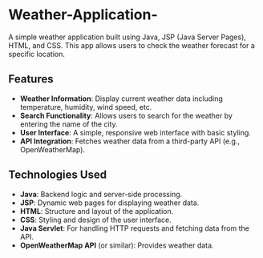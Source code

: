 # Weather-Application-

A simple weather application built using Java, JSP (Java Server Pages), HTML, and CSS. This app allows users to check the weather forecast for a specific location.

## Features

- **Weather Information**: Display current weather data including temperature, humidity, wind speed, etc.
- **Search Functionality**: Allows users to search for the weather by entering the name of the city.
- **User Interface**: A simple, responsive web interface with basic styling.
- **API Integration**: Fetches weather data from a third-party API (e.g., OpenWeatherMap).

## Technologies Used

- **Java**: Backend logic and server-side processing.
- **JSP**: Dynamic web pages for displaying weather data.
- **HTML**: Structure and layout of the application.
- **CSS**: Styling and design of the user interface.
- **Java Servlet**: For handling HTTP requests and fetching data from the API.
- **OpenWeatherMap API** (or similar): Provides weather data.


